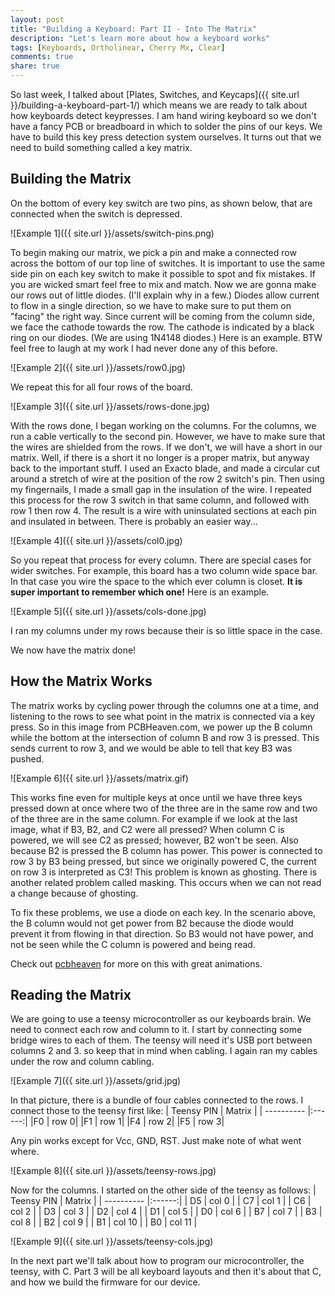 ```yaml
---
layout: post
title: "Building a Keyboard: Part II - Into The Matrix"
description: "Let's learn more about how a keyboard works"
tags: [Keyboards, Ortholinear, Cherry Mx, Clear]
comments: true
share: true
---
```


So last week, I talked about [Plates, Switches, and Keycaps]({{ site.url }}/building-a-keyboard-part-1/) which means we 
are ready to talk about how keyboards detect keypresses. I am hand wiring keyboard so we don't have a fancy PCB or 
breadboard in which to solder the pins of our keys. We have to build this key press detection system ourselves. It turns 
out that we need to build something called a key matrix.

Building the Matrix
-------------------

On the bottom of every key switch are two pins, as shown below, that are connected when the switch is depressed.

![Example 1]({{ site.url }}/assets/switch-pins.png)

To begin making our matrix, we pick a pin and make a connected row across the bottom of our top line of switches. It is 
important to use the same side pin on each key switch to make it possible to spot and fix mistakes.  If you are wicked 
smart feel free to mix and match. Now we are gonna make our rows out of little diodes. (I'll explain why in a few.) 
Diodes allow current to flow in a single direction, so we have to make sure to put them on "facing" the right way. Since 
current will be coming from the column side, we face the cathode towards the row. The cathode is indicated by a black 
ring on our diodes. (We are using 1N4148 diodes.) Here is an example. BTW feel free to laugh at my work I had never done 
any of this before.

![Example 2]({{ site.url }}/assets/row0.jpg)

We repeat this for all four rows of the board.

![Example 3]({{ site.url }}/assets/rows-done.jpg)

With the rows done, I began working on the columns. For the columns, we run a cable vertically to the second pin. However, 
we have to make sure that the wires are shielded from the rows. If we don't, we will have a short in our matrix. Well, 
if there is a short it no longer is a proper matrix, but anyway back to the important stuff. I used an Exacto blade, and 
made a circular cut around a stretch of wire at the position of the row 2 switch's pin. Then using my fingernails, I made 
a small gap in the insulation of the wire. I repeated this process for the row 3 switch in that same column, and followed 
with row 1 then row 4.  The result is a wire with uninsulated sections at each pin and insulated in between. There is 
probably an easier way...

![Example 4]({{ site.url }}/assets/col0.jpg)

So you repeat that process for every column. There are special cases for wider switches. For example, this board has a 
two column wide space bar. In that case you wire the space to the which ever column is closet. **It is super important to
remember which one!**  Here is an example.

![Example 5]({{ site.url }}/assets/cols-done.jpg)

I ran my columns under my rows because their is so little space in the case. 

We now have the matrix done!

How the Matrix Works
--------------------

The matrix works by cycling power through the columns one at a time, and listening to the rows to see what point in the 
matrix is connected via a key press.  So in this image from PCBHeaven.com, we power up the B column while the bottom at 
the intersection of column B and row 3 is pressed. This sends current to row 3, and we would be able to tell that key B3 
was pushed.

![Example 6]({{ site.url }}/assets/matrix.gif)

This works fine even for multiple keys at once until we have three keys pressed down at once where two of the three are 
in the same row and two of the three are in the same column.  For example if we look at the last image, what if B3, B2, 
and C2 were all pressed?  When column C is powered, we will see C2 as pressed; however, B2 won't be seen. Also because 
B2 is pressed the B column has power. This power is connected to row 3 by B3 being pressed, but since we originally 
powered C, the current on row 3 is interpreted as C3! This problem is known as ghosting. There is another related problem 
called masking. This occurs when we can not read a change because of ghosting.

To fix these problems, we use a diode on each key. In the scenario above, the B column would not get power from B2 because 
the diode would prevent it from flowing in that direction. So B3 would not have power, and not be seen while the C column 
is powered and being read.

Check out [pcbheaven](http://pcbheaven.com/wikipages/How_Key_Matrices_Works/) for more on this with great animations.

Reading the Matrix
------------------

We are going to use a teensy microcontroller as our keyboards brain. We need to connect each row and column to it. I 
start by connecting some bridge wires to each of them. The teensy will need it's USB port between columns 2 and 3. so 
keep that in mind when cabling. I again ran my cables under the row and column cabling.

![Example 7]({{ site.url }}/assets/grid.jpg)

In that picture, there is a bundle of four cables connected to the rows.  I connect those to the teensy first like:
| Teensy PIN | Matrix |
| ---------- |:------:|
|F0 | row 0|
|F1 | row 1| 
|F4 | row 2| 
|F5 | row 3| 

Any pin works except for Vcc, GND, RST. Just make note of what went where.

![Example 8]({{ site.url }}/assets/teensy-rows.jpg)

Now for the columns. I started on the other side of the teensy as follows:
| Teensy PIN | Matrix |
| ---------- |:------:|
| D5 | col 0 |
| C7 | col 1 |
| C6 | col 2 |
| D3 | col 3 |
| D2 | col 4 |
| D1 | col 5 |
| D0 | col 6 |
| B7 | col 7 |
| B3 | col 8 |
| B2 | col 9 |
| B1 | col 10 |
| B0 | col 11 |


![Example 9]({{ site.url }}/assets/teensy-cols.jpg)

In the next part we'll talk about how to program our microcontroller, the teensy, with C. Part 3 will be all keyboard 
layouts and then it's about that C, and how we build the firmware for our device.
